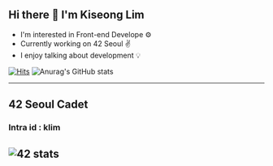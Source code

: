 ## Hi there 👋 I'm Kiseong Lim

- I'm interested in Front-end Develope ⚙️
- Currently working on 42 Seoul ✌️
- I enjoy talking about development 💡

[![Hits](https://hits.seeyoufarm.com/api/count/incr/badge.svg?url=https%3A%2F%2Fgithub.com%2FPIut0&count_bg=%2300AFB0&title_bg=%23555555&icon=&icon_color=%23FFFFFF&title=Hello&edge_flat=false)](https://hits.seeyoufarm.com)
![Anurag's GitHub stats](https://github-readme-stats.vercel.app/api?username=PIut0&show_icons=true&theme=radical)

---
## 42 Seoul Cadet
### Intra id : klim
## ![42 stats](https://badge42.herokuapp.com/api/stats/klim)
